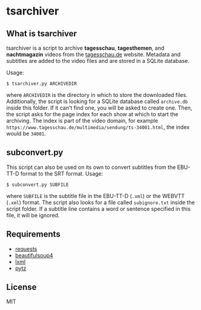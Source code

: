 tsarchiver
==========

What is tsarchiver
------------------

tsarchiver is a script to archive **tagesschau**, **tagesthemen**, and **nachtmagazin** videos from the [tagesschau.de](https://www.tagesschau.de/) website.
Metadata and subtitles are added to the video files and are stored in a SQLite database.

Usage:
```
$ tsarchiver.py ARCHIVEDIR
```
where `ARCHIVEDIR` is the directory in which to store the downloaded files. Additionally, the script is looking for a SQLite database called `archive.db` inside
this folder. If it can't find one, you will be asked to create one. Then, the script asks for the page index for each show at which to start the archiving.
The index is part of the video domain, for example `https://www.tagesschau.de/multimedia/sendung/ts-34001.html`, the index would be `34001`.

subconvert.py
------------

This script can also be used on its own to convert subtitles from the EBU-TT-D format to the SRT format.
Usage:
```
$ subconvert.py SUBFILE
```
where `SUBFILE` is the subtitle file in the EBU-TT-D (`.xml`) or the WEBVTT (`.xml`) format.
The script also looks for a file called `subignore.txt` inside the script folder. If a subtitle line contains a word or sentence specified in this file, it will be ignored.

Requirements
------------

*   [requests](https://pypi.python.org/pypi/requests)
*   [beautifulsoup4](https://pypi.python.org/pypi/beautifulsoup4)
*   [lxml](https://pypi.python.org/pypi/lxml)
*   [pytz](https://pypi.python.org/pypi/pytz)


License
-------

MIT


